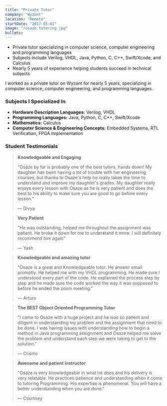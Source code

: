 ```yaml
---
title: "Private Tutor"
company: "Wyzant"
location: "Remote"
startDate: "2017-05-01"
image: "/osaze_tutoring.jpg"
bullets:
---
```

- Private tutor specializing in computer science, computer engineering and programming languages
- Subjects include Verilog, VHDL, Java, Python, C, C++, Swift/Xcode, and Calculus
- Nearly 5 years of experience helping students succeed in technical subjects

I worked as a private tutor on Wyzant for nearly 5 years, specializing in computer science, computer engineering, and programming languages.

### Subjects I Specialized In

- **Hardware Description Languages:** Verilog, VHDL
- **Programming Languages:** Java, Python, C, C++, Swift/Xcode
- **Mathematics:** Calculus
- **Computer Science & Engineering Concepts:** Embedded Systems, RTL Verification, FPGA Implementation

<!--
### Teaching Philosophy

I believe in taking the time to understand each student's unique learning style and challenges. My approach emphasizes:

- Patient, step-by-step explanations
- Breaking down complex problems into manageable parts
- Ensuring students understand the underlying concepts, not just the solution
- Building confidence through guided practice
-->
### Student Testimonials

> **Knowledgeable and Engaging**
>
> "Osaze by far is probably one of the best tutors, hands down! My daughter has been having a lot of trouble with her engineering courses, but thanks to Osaze's help he really takes the time to understand and improve my daughter's grades. My daughter really enjoys every lesson with Osaze as he is very patient and does the best to his ability to make sure you are good to go before every lesson."
> 
> — Divya

> **Very Patient**
> 
> "He was outstanding, helped me throughout the assignment was patient. He broke it down for me to understand it more. I will definitely recommend him again"
> 
> — Yash

> **Knowledgeable and amazing tutor**
>
> "Osaze is a great and Knowledgeable tutor. He answer email promptly. He helped me with my VHDL programming. He made sure I understood every part of the code. He explained the process step by step and he made sure the code worked the way it was supposed to before he ended the zoom meeting."
> 
> — Arturo

> **The BEST Object Oriented Programming Tutor**
>
> "I came to Osaze with a huge project and he was so patient and diligent in understanding my problem and the assignment that need to be done. I was having issues with understanding how to begin a method in Java programming assignment and Osaze helped me solve the problem and understand each step we were taking to get to the solution."
> 
> — Cosmo

> **Awesome and patient instructor**
>
> "Osaze is very knowledgeable in what he does and his delivery is very relatable. He practices patience and understanding when it come to tutoring Programming. His expertise is phenomenal. You will have a better understanding when you are done."
> 
> — Courtney


<!--
### Availability

Computer science and engineering tutoring is available at: [https://www.wyzant.com/Tutors/Osaze](https://www.wyzant.com/Tutors/Osaze)
-->
